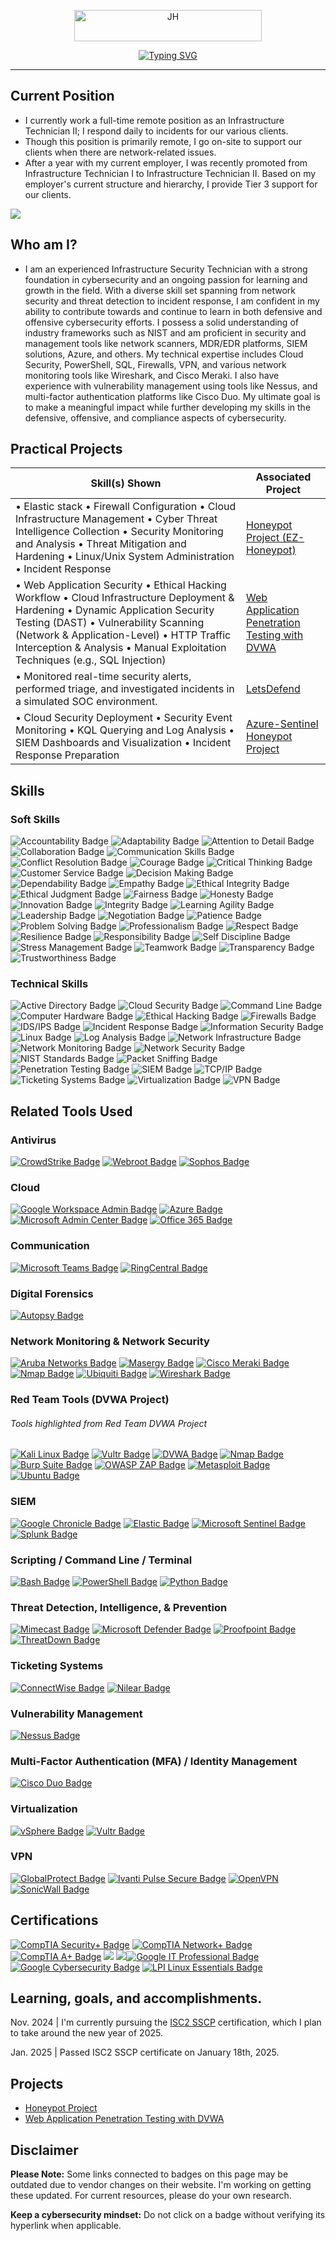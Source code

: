 <p align="center">
<img width="300" height="50" alt="JH" src="https://github.com/user-attachments/assets/7f15b376-a14e-47c5-af28-ada553d5a0ec" />
  </a>
</p>

<p align="center">
  <a href="https://git.io/typing-svg">
    <img src="https://readme-typing-svg.herokuapp.com?font=Google+Sans+Code&size=30&color=7d63ff&center=true&vCenter=true&width=900&height=100&lines=welcome+to+my+github;infrastructure+security+professional;always+learning+%7C+always+adapting;test+%7C+break+%7C+secure;simulate+%7C+detect+%7C+defend;detect+%7C+respond+%7C+adapt;govern+%7C+assess+%7C+comply" alt="Typing SVG">
  </a>
</p>





---

## Current Position

- I currently work a full-time remote position as an Infrastructure Technician II; I respond daily to incidents for our various clients. 
- Though this position is primarily remote, I go on-site to support our clients when there are network-related issues. 
- After a year with my current employer, I was recently promoted from Infrastructure Technician I to Infrastructure Technician II. Based on my employer's current structure and hierarchy, I provide Tier 3 support for our clients. 


<a href="https://linkedin.com/in/jkzhairston"><img src="https://img.shields.io/badge/-LinkedIn-0072b1?&style=for-the-badge&logo=linkedin&logoColor=white" /></a> 



## Who am I?

-  I am an experienced Infrastructure Security Technician with a strong foundation in cybersecurity and an ongoing passion for learning and growth in the field. With a diverse skill set spanning from network security and threat detection to incident response, I am confident in my ability to contribute towards and continue to learn in both defensive and offensive cybersecurity efforts. I possess a solid understanding of industry frameworks such as NIST and am proficient in security and management tools like network scanners, MDR/EDR platforms, SIEM solutions, Azure, and others. My technical expertise includes Cloud Security, PowerShell, SQL, Firewalls, VPN, and various network monitoring tools like Wireshark, and Cisco Meraki. I also have experience with vulnerability management using tools like Nessus, and multi-factor authentication platforms like Cisco Duo. My ultimate goal is to make a meaningful impact while further developing my skills in the defensive, offensive, and compliance aspects of cybersecurity.


## Practical Projects

| Skill(s) Shown                                                                                                                                     | Associated Project         |
|-----------------------------------------------------------------------------------------------------------------------------------------------------|----------------------------|
| • Elastic stack • Firewall Configuration • Cloud Infrastructure Management • Cyber Threat Intelligence Collection • Security Monitoring and Analysis • Threat Mitigation and Hardening • Linux/Unix System Administration • Incident Response | <a href="https://github.com/JKZH-Cyber/Honeypot-Project">Honeypot Project (EZ-Honeypot)</a> |
| • Web Application Security • Ethical Hacking Workflow • Cloud Infrastructure Deployment & Hardening • Dynamic Application Security Testing (DAST) • Vulnerability Scanning (Network & Application-Level) • HTTP Traffic Interception & Analysis • Manual Exploitation Techniques (e.g., SQL Injection) | <a href="https://github.com/JKZH-Cyber/Web-Application-Penetration-Testing-with-DVWA">Web Application Penetration Testing with DVWA</a> |
| • Monitored real-time security alerts, performed triage, and investigated incidents in a simulated SOC environment.                                | <a href="https://letsdefend.io">LetsDefend</a>        |
| • Cloud Security Deployment • Security Event Monitoring • KQL Querying and Log Analysis • SIEM Dashboards and Visualization • Incident Response Preparation | <a href="https://github.com/JKZH-Cyber/JKZH-Azure-Sentinel-Honeypot-Project">Azure-Sentinel Honeypot Project</a> |

## Skills


### Soft Skills 
<!-- My Soft Skills -->
<div>
  <img src="https://img.shields.io/badge/-Accountability-FFEB3B?&style=for-the-badge&text_color=000000" alt="Accountability Badge"/>
  <img src="https://img.shields.io/badge/-Adaptability-607D8B?&style=for-the-badge&text_color=FFFFFF" alt="Adaptability Badge"/>
  <img src="https://img.shields.io/badge/-Attention%20to%20Detail-FFA500?&style=for-the-badge" alt="Attention to Detail Badge"/>
  <img src="https://img.shields.io/badge/-Collaboration-00BCD4?&style=for-the-badge" alt="Collaboration Badge"/>
  <img src="https://img.shields.io/badge/-Communication%20Skills-2196F3?&style=for-the-badge" alt="Communication Skills Badge"/>
  <img src="https://img.shields.io/badge/-Conflict%20Resolution-9E9E9E?&style=for-the-badge" alt="Conflict Resolution Badge"/>
  <img src="https://img.shields.io/badge/-Courage-7B1FA2?&style=for-the-badge" alt="Courage Badge"/> <!-- Medium purple -->
  <img src="https://img.shields.io/badge/-Critical%20Thinking-FF9800?&style=for-the-badge&text_color=000000" alt="Critical Thinking Badge"/>
  <img src="https://img.shields.io/badge/-Customer%20Service-4CAF50?&style=for-the-badge" alt="Customer Service Badge"/>
  <img src="https://img.shields.io/badge/-Decision%20Making-FF5722?&style=for-the-badge" alt="Decision Making Badge"/>
  <img src="https://img.shields.io/badge/-Dependability-0288D1?&style=for-the-badge" alt="Dependability Badge"/> <!-- Blue -->
  <img src="https://img.shields.io/badge/-Empathy-FFC107?&style=for-the-badge&text_color=000000" alt="Empathy Badge"/>
  <img src="https://img.shields.io/badge/-Ethical%20Integrity-673AB7?&style=for-the-badge" alt="Ethical Integrity Badge"/> <!-- Purple -->
  <img src="https://img.shields.io/badge/-Ethical%20Judgment-1976D2?&style=for-the-badge" alt="Ethical Judgment Badge"/> <!-- Blue -->
  <img src="https://img.shields.io/badge/-Fairness-3F51B5?&style=for-the-badge" alt="Fairness Badge"/> <!-- Dark Blue -->
  <img src="https://img.shields.io/badge/-Honesty-FF5722?&style=for-the-badge" alt="Honesty Badge"/>
  <img src="https://img.shields.io/badge/-Innovation-FF4081?&style=for-the-badge" alt="Innovation Badge"/>
  <img src="https://img.shields.io/badge/-Integrity-0288D1?&style=for-the-badge" alt="Integrity Badge"/> <!-- Blue -->
  <img src="https://img.shields.io/badge/-Learning%20Agility-00C853?&style=for-the-badge" alt="Learning Agility Badge"/>
  <img src="https://img.shields.io/badge/-Leadership-3F51B5?&style=for-the-badge" alt="Leadership Badge"/> <!-- Dark Blue -->
  <img src="https://img.shields.io/badge/-Negotiation-FF4081?&style=for-the-badge" alt="Negotiation Badge"/>
  <img src="https://img.shields.io/badge/-Patience-FFC107?&style=for-the-badge&text_color=000000" alt="Patience Badge"/>
  <img src="https://img.shields.io/badge/-Problem%20Solving-4CAF50?&style=for-the-badge" alt="Problem Solving Badge"/>
  <img src="https://img.shields.io/badge/-Professionalism-9C27B0?&style=for-the-badge" alt="Professionalism Badge"/> <!-- Purple -->
  <img src="https://img.shields.io/badge/-Respect-FF0000?&style=for-the-badge&text_color=FFFFFF" alt="Respect Badge"/> <!-- Red -->
  <img src="https://img.shields.io/badge/-Resilience-6A1B9A?&style=for-the-badge" alt="Resilience Badge"/> <!-- Dark Purple -->
  <img src="https://img.shields.io/badge/-Responsibility-9C27B0?&style=for-the-badge" alt="Responsibility Badge"/> <!-- Lighter Purple -->
  <img src="https://img.shields.io/badge/-Self%20Discipline-FABF10?&style=for-the-badge&text_color=000000" alt="Self Discipline Badge"/>
  <img src="https://img.shields.io/badge/-Stress%20Management-9C27B0?&style=for-the-badge" alt="Stress Management Badge"/>
  <img src="https://img.shields.io/badge/-Teamwork-6A5ACD?&style=for-the-badge" alt="Teamwork Badge"/> <!-- Slate Blue -->
  <img src="https://img.shields.io/badge/-Transparency-00BFAE?&style=for-the-badge" alt="Transparency Badge"/>
  <img src="https://img.shields.io/badge/-Trustworthiness-9E9E9E?&style=for-the-badge" alt="Trustworthiness Badge"/>
</div>


### Technical Skills
<!-- My Technical Skills -->
<div>
  <img src="https://img.shields.io/badge/-Active%20Directory-0078D4?&style=for-the-badge" alt="Active Directory Badge"/>
  <img src="https://img.shields.io/badge/-Cloud%20Security-2196F3?&style=for-the-badge" alt="Cloud Security Badge"/>
  <img src="https://img.shields.io/badge/-Command%20Line-000000?&style=for-the-badge" alt="Command Line Badge"/>
  <img src="https://img.shields.io/badge/-Computer%20Hardware-808080?&style=for-the-badge" alt="Computer Hardware Badge"/>
  <img src="https://img.shields.io/badge/-Ethical%20Practices-673AB7?&style=for-the-badge" alt="Ethical Hacking Badge"/>
  <img src="https://img.shields.io/badge/-Firewalls-D32F2F?&style=for-the-badge" alt="Firewalls Badge"/>
  <img src="https://img.shields.io/badge/-IDS%2FIPS-1976D2?&style=for-the-badge" alt="IDS/IPS Badge"/>
  <img src="https://img.shields.io/badge/-Incident%20Response-9C27B0?&style=for-the-badge" alt="Incident Response Badge"/>
  <img src="https://img.shields.io/badge/-Information%20Security-4CAF50?&style=for-the-badge" alt="Information Security Badge"/>
  <img src="https://img.shields.io/badge/-Linux-FCC624?&style=for-the-badge" alt="Linux Badge"/>
  <img src="https://img.shields.io/badge/-Log%20Analysis-8E24AA?&style=for-the-badge" alt="Log Analysis Badge"/>
  <img src="https://img.shields.io/badge/-Network%20Infrastructure-0288D1?&style=for-the-badge" alt="Network Infrastructure Badge"/> 
  <img src="https://img.shields.io/badge/-Network%20Monitoring-2196F3?&style=for-the-badge" alt="Network Monitoring Badge"/>
  <img src="https://img.shields.io/badge/-Network%20Security-4CAF50?&style=for-the-badge" alt="Network Security Badge"/>
  <img src="https://img.shields.io/badge/-NIST%20Standards-9E9E9E?&style=for-the-badge" alt="NIST Standards Badge"/>
  <img src="https://img.shields.io/badge/-Packet%20Sniffing-9C27B0?&style=for-the-badge" alt="Packet Sniffing Badge"/>
  <img src="https://img.shields.io/badge/-Penetration%20Testing%20(Learning)-4CAF50?&style=for-the-badge" alt="Penetration Testing Badge"/>
  <img src="https://img.shields.io/badge/-SIEM-FF5722?&style=for-the-badge" alt="SIEM Badge"/>
  <img src="https://img.shields.io/badge/-TCP%2FIP-0288D1?&style=for-the-badge" alt="TCP/IP Badge"/>
  <img src="https://img.shields.io/badge/-Ticketing%20Systems-3F51B5?&style=for-the-badge" alt="Ticketing Systems Badge"/>
  <img src="https://img.shields.io/badge/-Virtualization-FFB300?&style=for-the-badge" alt="Virtualization Badge"/>
  <img src="https://img.shields.io/badge/-VPN-607D8B?&style=for-the-badge" alt="VPN Badge"/>
</div>


## Related Tools Used

### Antivirus
<div>
  <a href="https://www.crowdstrike.com/" target="_blank"><img src="https://img.shields.io/badge/-CrowdStrike-2C5C7E?&style=for-the-badge&logo=crowdstrike&logoColor=white" alt="CrowdStrike Badge"/></a>
  <a href="https://www.webroot.com/" target="_blank"><img src="https://img.shields.io/badge/-Webroot-FF6F00?&style=for-the-badge&logo=webroot&logoColor=white" alt="Webroot Badge"/></a>
  <a href="https://www.sophos.com/en-us/" target="_blank"><img src="https://img.shields.io/badge/-Sophos-6F00FF?&style=for-the-badge&logo=sophos&logoColor=white" alt="Sophos Badge"/></a>
</div>

### Cloud
<div>
  <a href="https://www.google.com/workspace/admin" target="_blank"><img src="https://img.shields.io/badge/-Google%20Workspace%20Admin-4285F4?&style=for-the-badge&logo=google&logoColor=white" alt="Google Workspace Admin Badge"/></a>
  <a href="https://azure.microsoft.com/" target="_blank"><img src="https://img.shields.io/badge/-Microsoft%20Azure-0078D4?&style=for-the-badge&logo=microsoft&logoColor=white" alt="Azure Badge"/></a>
  <a href="https://www.microsoft.com/en-us/microsoft-365/admin/admin-overview/admin-center-overview" target="_blank"><img src="https://img.shields.io/badge/-Microsoft%20Admin%20Center-0078D4?&style=for-the-badge&logo=microsoft&logoColor=white" alt="Microsoft Admin Center Badge"/></a>
  <a href="https://www.microsoft.com/en-us/microsoft-365" target="_blank"><img src="https://img.shields.io/badge/-Office%20365-0078D4?&style=for-the-badge&logo=microsoft&logoColor=white" alt="Office 365 Badge"/></a>
</div>

### Communication
<div>
  <a href="https://www.microsoft.com/en-us/microsoft-teams/group-chat-software" target="_blank">
  <img src="https://img.shields.io/badge/-Microsoft%20Teams-6264A7?&style=for-the-badge&logo=microsoft-teams&logoColor=white" alt="Microsoft Teams Badge"/></a>
  <a href="https://www.ringcentral.com/" target="_blank"><img src="https://img.shields.io/badge/-RingCentral-00B0D7?&style=for-the-badge&logo=ringcentral&logoColor=white" alt="RingCentral Badge"/></a>
</div>

### Digital Forensics
<div>
  <a href="https://www.sleuthkit.org/autopsy/" target="_blank"><img src="https://img.shields.io/badge/-Autopsy-F4A261?&style=for-the-badge&logo=autopsy&logoColor=white" alt="Autopsy Badge"/></a>
</div>

### Network Monitoring & Network Security
<div>
  <a href="https://www.arubanetworks.com/" target="_blank"><img src="https://img.shields.io/badge/-Aruba%20Networks-0075B8?&style=for-the-badge&logo=aruba&logoColor=white" alt="Aruba Networks Badge"/></a>
  <a href="https://www.masergy.com/" target="_blank"><img src="https://img.shields.io/badge/-Masergy-0080FF?&style=for-the-badge&logo=masergy&logoColor=white" alt="Masergy Badge"/></a>
  <a href="https://www.meraki.com/" target="_blank"><img src="https://img.shields.io/badge/-Cisco%20Meraki-008C42?&style=for-the-badge&logo=cisco&logoColor=white" alt="Cisco Meraki Badge"/></a>
  <a href="https://www.nmap.org/" target="_blank"><img src="https://img.shields.io/badge/-Nmap-00B5E2?&style=for-the-badge&logo=nmap&logoColor=white" alt="Nmap Badge"/></a>
  <a href="https://www.ui.com/" target="_blank"><img src="https://img.shields.io/badge/-Ubiquiti-0073B7?&style=for-the-badge&logo=ubiquiti&logoColor=white" alt="Ubiquiti Badge"/></a>
  <a href="https://www.wireshark.org/" target="_blank"><img src="https://img.shields.io/badge/-Wireshark-1679A7?&style=for-the-badge&logo=Wireshark&logoColor=white" alt="Wireshark Badge"/></a>
</div>

### Red Team Tools (DVWA Project)
###### Tools highlighted from Red Team DVWA Project
<!-- Tools highlighted from Red Team DVWA Project -->
<div>
  <a href="https://www.kali.org/" target="_blank"><img src="https://img.shields.io/badge/-Kali%20Linux-557C94?&style=for-the-badge&logo=kalilinux&logoColor=white" alt="Kali Linux Badge"/></a>
  <a href="https://www.vultr.com/" target="_blank"><img src="https://img.shields.io/badge/-Vultr-0080FF?&style=for-the-badge&logo=vultr&logoColor=white" alt="Vultr Badge"/></a>
  <a href="https://github.com/digininja/DVWA" target="_blank"><img src="https://img.shields.io/badge/-DVWA-444444?&style=for-the-badge&logo=php&logoColor=white" alt="DVWA Badge"/></a>
  <a href="https://nmap.org" target="_blank"><img src="https://img.shields.io/badge/-Nmap-00B5E2?&style=for-the-badge&logo=nmap&logoColor=white" alt="Nmap Badge"/></a>
  <a href="https://portswigger.net/burp" target="_blank"><img src="https://img.shields.io/badge/-Burp%20Suite-E34F26?&style=for-the-badge&logo=burpsuite&logoColor=white" alt="Burp Suite Badge"/></a>
  <a href="https://www.zaproxy.org/" target="_blank"><img src="https://img.shields.io/badge/-OWASP%20ZAP-000000?&style=for-the-badge&logo=owasp&logoColor=white" alt="OWASP ZAP Badge"/></a>
  <a href="https://www.metasploit.com/" target="_blank"><img src="https://img.shields.io/badge/-Metasploit-2F3A4D?&style=for-the-badge&logo=metasploit&logoColor=white" alt="Metasploit Badge"/></a>
  <a href="https://ubuntu.com/" target="_blank"><img src="https://img.shields.io/badge/-Ubuntu-E95420?&style=for-the-badge&logo=ubuntu&logoColor=white" alt="Ubuntu Badge"/></a>
</div>


### SIEM
<div>
  <a href="https://cloud.google.com/products/chronicle" target="_blank"><img src="https://img.shields.io/badge/-Google%20Chronicle-4285F4?&style=for-the-badge&logo=google&logoColor=white" alt="Google Chronicle Badge"/></a>
  <a href="https://www.elastic.co/" target="_blank"><img src="https://img.shields.io/badge/-Elastic Stack-005571?&style=for-the-badge&logo=elastic&logoColor=white" alt="Elastic Badge"/></a>
  <a href="https://www.microsoft.com/en-us/security/business/siem-and-xdr/microsoft-sentinel" target="_blank"><img src="https://img.shields.io/badge/-Microsoft%20Sentinel-0078D4?&style=for-the-badge&logo=microsoft&logoColor=white" alt="Microsoft Sentinel Badge"/></a>
  <a href="https://www.splunk.com/" target="_blank"><img src="https://img.shields.io/badge/-Splunk-000000?&style=for-the-badge&logo=splunk&logoColor=white" alt="Splunk Badge"/></a>
</div>


### Scripting / Command Line / Terminal
<div>
  <a href="https://www.gnu.org/software/bash/" target="_blank"><img src="https://img.shields.io/badge/-Bash-4EAA25?&style=for-the-badge&logo=gnu-bash&logoColor=white" alt="Bash Badge"/></a>
  <a href="https://www.microsoft.com/en-us/powershell" target="_blank"><img src="https://img.shields.io/badge/-PowerShell-2E2E2E?&style=for-the-badge&logo=powershell&logoColor=white" alt="PowerShell Badge"/></a>
  <a href="https://www.python.org/" target="_blank"><img src="https://img.shields.io/badge/-Python%20Basics-3776AB?&style=for-the-badge&logo=python&logoColor=white" alt="Python Badge"/></a>
</div>


### Threat Detection, Intelligence, & Prevention
<div>
  <a href="https://www.mimecast.com/" target="_blank"><img src="https://img.shields.io/badge/-Mimecast-95C5A2?&style=for-the-badge&logo=mimecast&logoColor=white" alt="Mimecast Badge"/></a>
  <a href="https://www.microsoft.com/en-us/microsoft-365/security" target="_blank"><img src="https://img.shields.io/badge/-Microsoft%20Defender-00A4EF?&style=for-the-badge&logo=microsoft&logoColor=white" alt="Microsoft Defender Badge"/></a>
  <a href="https://www.proofpoint.com/" target="_blank"><img src="https://img.shields.io/badge/-Proofpoint-4A90E2?&style=for-the-badge&logo=proofpoint&logoColor=white" alt="Proofpoint Badge"/></a>
  <a href="https://www.malwarebytes.com/threatdown" target="_blank"><img src="https://img.shields.io/badge/-ThreatDown-0077FF?&style=for-the-badge&logo=malwarebytes&logoColor=white" alt="ThreatDown Badge"/></a>
</div>

### Ticketing Systems
<div>
  <a href="https://www.connectwise.com/" target="_blank"><img src="https://img.shields.io/badge/-ConnectWise-0093D6?&style=for-the-badge&logo=connectwise&logoColor=white" alt="ConnectWise Badge"/></a>
<a href="https://www.nilear.com/" target="_blank">
  <img src="https://img.shields.io/badge/-Nilear-0085CA?&style=for-the-badge&logoColor=white" alt="Nilear Badge"/></a>

</div>

### Vulnerability Management
<div>
  <a href="https://www.tenable.com/products/nessus" target="_blank"><img src="https://img.shields.io/badge/-Nessus-71B500?&style=for-the-badge&logo=nessus&logoColor=white" alt="Nessus Badge"/></a>
</div>

### Multi-Factor Authentication (MFA) / Identity Management
<div>
  <a href="https://www.cisco.com/c/en/us/products/security/duo.html" target="_blank"><img src="https://img.shields.io/badge/-Cisco%20Duo-1D7AA2?&style=for-the-badge&logo=cisco&logoColor=white" alt="Cisco Duo Badge"/></a>
</div>

### Virtualization
<div>
<a href="https://www.vmware.com/products/vsphere.html" target="_blank">
  <img src="https://img.shields.io/badge/-vSphere-607078?&style=for-the-badge&logo=vmware&logoColor=white" alt="vSphere Badge"/></a>
  <a href="https://www.vultr.com/" target="_blank"><img src="https://img.shields.io/badge/-Vultr-0080FF?&style=for-the-badge&logo=vultr&logoColor=white" alt="Vultr Badge"/></a>
</div>

### VPN
<div>
  <a href="https://www.paloaltonetworks.com/cyberpedia/what-is-globalprotect" target="_blank"><img src="https://img.shields.io/badge/-GlobalProtect-003B49?&style=for-the-badge&logo=paloaltonetworks&logoColor=white" alt="GlobalProtect Badge"/></a>
<a href="https://www.ivanti.com/products/ivanti-connect-secure" target="_blank">
  <img src="https://img.shields.io/badge/-Ivanti%20Pulse%20Secure-E03C31?&style=for-the-badge&logo=ivanti&logoColor=white" alt="Ivanti Pulse Secure Badge"/></a>
  <a href="https://openvpn.net/" target="_blank"><img src="https://img.shields.io/badge/-OpenVPN-0079E2?&style=for-the-badge&logo=openvpn&logoColor=white" alt="OpenVPN" /></a>
<a href="https://www.sonicwall.com/" target="_blank">
  <img src="https://img.shields.io/badge/-SonicWall-1D5D6A?&style=for-the-badge&logo=sonicwall&logoColor=white" alt="SonicWall Badge"/></a>


</div>
                                                                                                                                                                                                                                                                                                                                       
## Certifications
<div>
<a href="https://www.credly.com/earner/earned/badge/ac7aeb28-5369-48f5-93e9-6891ea75fa62" target="_blank"><img src="https://img.shields.io/badge/-CompTIA Security%2B-3d168a?&style=for-the-badge&logo=CompTIA&logoColor=white" alt="CompTIA Security+ Badge"/></a>
<a href="https://www.credly.com/badges/46191b34-469a-4d29-bc71-e8e74a252bff" target="_blank"><img src="https://img.shields.io/badge/-CompTIA Network%2B-1841f5?&style=for-the-badge&logo=CompTIA&logoColor=white" alt="CompTIA Network+ Badge"/></a>
<a href="https://www.credly.com/badges/7661deae-6d01-4e95-9214-6563f7a43ff9" target="_blank"><img src="https://img.shields.io/badge/-CompTIA A%2B-FF0000?&style=for-the-badge&logo=CompTIA&logoColor=white" alt="CompTIA A+ Badge"/></a>
<img src="https://img.shields.io/badge/-ITIL%20v4%20Foundations-6A0DAD?&style=for-the-badge"/>
<a href="https://www.credly.com/badges/f0c9a9cf-1a00-47df-b207-496ba8711630" target="_blank"><img src="https://img.shields.io/badge/-ISC2%20(SSCP)-FF5733?&style=for-the-badge&logo=isc2&logoColor=white"
<a href="https://www.credly.com/earner/earned/badge/b20cff43-baa8-461c-ac60-aa07cf2abd31" target="_blank"><img src="https://img.shields.io/badge/-Google%20IT%20Professional-4285F4?&style=for-the-badge&logo=google&logoColor=white" alt="Google IT Professional Badge"/></a>
<a href="https://www.credly.com/earner/earned/badge/f4fdad42-59d4-4932-a802-e89ca59727e4" target="_blank"><img src="https://img.shields.io/badge/-Google%20Cybersecurity-4285F4?&style=for-the-badge&logo=google&logoColor=white" alt="Google Cybersecurity Badge"/></a>
<a href="https://www.credly.com/badges/a9a5c02f-bc2c-41b1-a13b-8dde8684c3bb" target="_blank"><img src="https://img.shields.io/badge/-LPI%20Linux%20Essentials-2C3E50?&style=for-the-badge&logo=linux&logoColor=white" alt="LPI Linux Essentials Badge"/></a>

</div>


## Learning, goals, and accomplishments. 
Nov. 2024 |  I'm currently pursuing the <a href="https://www.isc2.org/certifications/sscp">ISC2 SSCP</a> certification, which I plan to take around the new year of 2025. 

Jan. 2025 | Passed ISC2 SSCP certificate on January 18th, 2025. 


</div>

## Projects
- <a href="https://github.com/JKZH-Cyber/Honeypot-Project">Honeypot Project</a> 
- <a href="https://github.com/JKZH-Cyber/Web-Application-Penetration-Testing-with-DVWA">Web Application Penetration Testing with DVWA</a>

## Disclaimer
**Please Note:** Some links connected to badges on this page may be outdated due to vendor changes on their website. I'm working on getting these updated. For current resources, please do your own research. 

**Keep a cybersecurity mindset:** Do not click on a badge without verifying its hyperlink when applicable.

